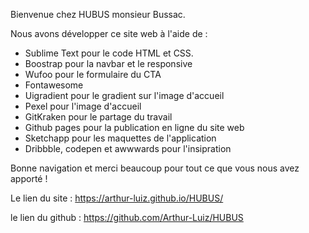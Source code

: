 Bienvenue chez HUBUS monsieur Bussac.

Nous avons développer ce site web à l'aide de : 

- Sublime Text pour le code HTML et CSS.
- Boostrap pour la navbar et le responsive
- Wufoo pour le formulaire du CTA
- Fontawesome 
- Uigradient pour le gradient sur l'image d'accueil
- Pexel pour l'image d'accueil
- GitKraken pour le partage du travail
- Github pages pour la publication en ligne du site web
- Sketchapp pour les maquettes de l'application
- Dribbble, codepen et awwwards pour l'insipration


Bonne navigation et merci beaucoup pour tout ce que vous nous avez apporté !

Le lien du site : https://arthur-luiz.github.io/HUBUS/

le lien du github : https://github.com/Arthur-Luiz/HUBUS


